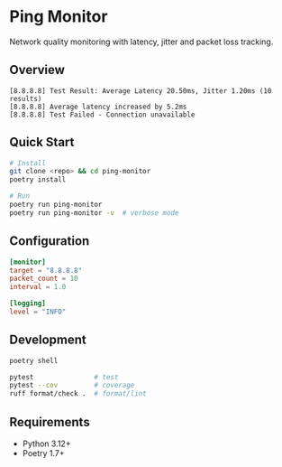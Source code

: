 # Ping Monitor

Network quality monitoring with latency, jitter and packet loss tracking.

## Overview
```
[8.8.8.8] Test Result: Average Latency 20.50ms, Jitter 1.20ms (10 results)
[8.8.8.8] Average latency increased by 5.2ms
[8.8.8.8] Test Failed - Connection unavailable
```

## Quick Start
```bash
# Install
git clone <repo> && cd ping-monitor
poetry install

# Run
poetry run ping-monitor
poetry run ping-monitor -v  # verbose mode
```

## Configuration
```toml
[monitor]
target = "8.8.8.8"    
packet_count = 10      
interval = 1.0         

[logging]
level = "INFO"         
```

## Development
```bash
poetry shell

pytest               # test
pytest --cov         # coverage
ruff format/check .  # format/lint
```

## Requirements
- Python 3.12+
- Poetry 1.7+
